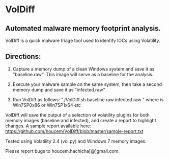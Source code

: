 
VolDiff
=======

Automated malware memory footprint analysis.
---------------------------------------------
VolDiff is a quick malware triage tool used to identify IOCs using Volatility.

Directions:
-----------

1. Capture a memory dump of a clean Windows system and save it as "baseline.raw". This image will serve as a baseline for the analysis.

2. Execute your malware sample on the same system, then take a second memory dump and save it as "infected.raw"

3. Run VolDiff as follows: "./VolDiff.sh baseline.raw infected.raw <profile>" where <profile> is Win7SP0x86 or Win7SP1x64 etc

VolDiff will save the output of a selection of volatility plugins for both memory images (baseline and infected), and create a report to highlight changes. A sample report available here: https://github.com/houcem/VolDiff/blob/master/sample-report.txt

Tested using Volatility 2.4 (vol.py) and Windows 7 memory images.

Please report bugs to houcem.hachicha[@]gmail.com.
